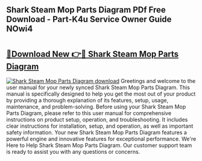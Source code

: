 ## Shark Steam Mop Parts Diagram PDf Free Download - Part-K4u Service Owner Guide NOwi4

# <h2><a href="http://dfhqrs.blite.top/?on=Shark+Steam+Mop+Parts+Diagram">🔗Download New 👉🔴 Shark Steam Mop Parts Diagram</a></h2>

[![Shark Steam Mop Parts Diagram download](https://i.imgur.com/lujVjoI.png)](http://dfhqrs.blite.top/?on=Shark+Steam+Mop+Parts+Diagram)
Greetings and welcome to the user manual for your newly synced Shark Steam Mop Parts Diagram. This manual is specifically designed to help you get the most out of your product by providing a thorough explanation of its features, setup, usage, maintenance, and problem-solving. Before using your Shark Steam Mop Parts Diagram, please refer to this user manual for comprehensive instructions on product setup, operation, and troubleshooting. It includes clear instructions for installation, setup, and operation, as well as important safety information. Your new Shark Steam Mop Parts Diagram features a powerful engine and innovative features for exceptional performance. We're Here to Help Shark Steam Mop Parts Diagram. Our customer support team is ready to assist you with any questions or concerns.
